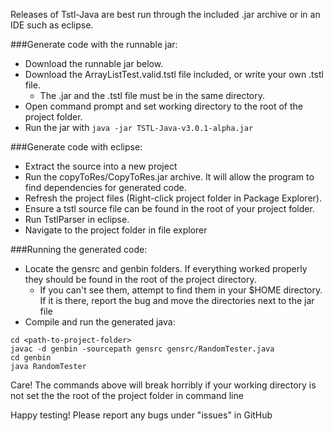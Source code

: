 Releases of Tstl-Java are best run through the included .jar archive or in an IDE such as eclipse.

###Generate code with the runnable jar:
* Download the runnable jar below.
* Download the ArrayListTest.valid.tstl file included, or write your own .tstl file.
  * The .jar and the .tstl file must be in the same directory.
* Open command prompt and set working directory to the root of the project folder.
* Run the jar with `java -jar TSTL-Java-v3.0.1-alpha.jar`

###Generate code with eclipse:
* Extract the source into a new project
* Run the copyToRes/CopyToRes.jar archive.  It will allow the program to find dependencies for generated code.
* Refresh the project files (Right-click project folder in Package Explorer).
* Ensure a tstl source file can be found in the root of your project folder.
* Run TstlParser in eclipse.
* Navigate to the project folder in file explorer

###Running the generated code:
* Locate the gensrc and genbin folders.  If everything worked properly they should be found in the root of the project directory. 
  * If you can't see them, attempt to find them in your $HOME directory.  If it is there, report the bug and move the directories next to the jar file
* Compile and run the generated java:
```shell
cd <path-to-project-folder>
javac -d genbin -sourcepath gensrc gensrc/RandomTester.java
cd genbin
java RandomTester
```
Care! The commands above will break horribly if your working directory is not set the the root of the project folder in command line

Happy testing! Please report any bugs under "issues" in GitHub

